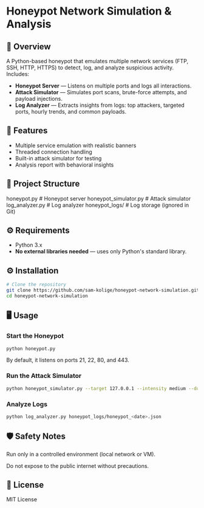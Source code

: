 # Honeypot Network Simulation & Analysis

## 📌 Overview
A Python-based honeypot that emulates multiple network services (FTP, SSH, HTTP, HTTPS) to detect, log, and analyze suspicious activity.  
Includes:
- **Honeypot Server** — Listens on multiple ports and logs all interactions.
- **Attack Simulator** — Simulates port scans, brute-force attempts, and payload injections.
- **Log Analyzer** — Extracts insights from logs: top attackers, targeted ports, hourly trends, and common payloads.

## 🚀 Features
- Multiple service emulation with realistic banners
- Threaded connection handling
- Built-in attack simulator for testing
- Analysis report with behavioral insights

## 📂 Project Structure
honeypot.py # Honeypot server
honeypot_simulator.py # Attack simulator
log_analyzer.py # Log analyzer
honeypot_logs/ # Log storage (ignored in Git)

## ⚙️ Requirements
- Python 3.x  
- **No external libraries needed** — uses only Python's standard library.


## ⚙️ Installation
```bash
# Clone the repository
git clone https://github.com/sam-kolige/honeypot-network-simulation.git
cd honeypot-network-simulation
```


## 🖥 Usage

### Start the Honeypot
```bash
python honeypot.py
```
By default, it listens on ports 21, 22, 80, and 443.

### Run the Attack Simulator
```bash
python honeypot_simulator.py --target 127.0.0.1 --intensity medium --duration 60
```

### Analyze Logs
```bash 
python log_analyzer.py honeypot_logs/honeypot_<date>.json
```

## 🛡 Safety Notes

Run only in a controlled environment (local network or VM).

Do not expose to the public internet without precautions.


## 📜 License

MIT License
